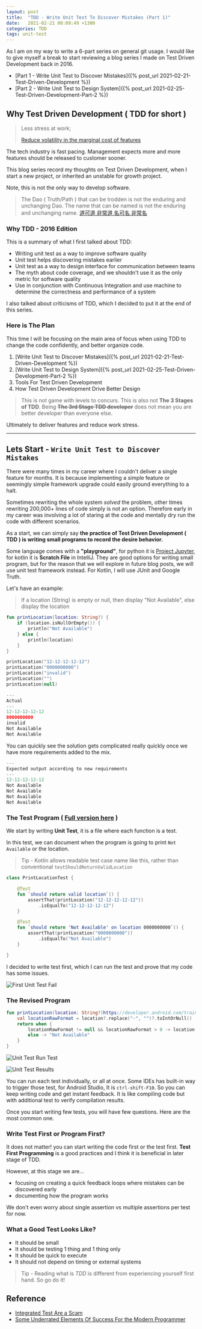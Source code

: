 ```yaml
---
layout: post
title:  "TDD - Write Unit Test To Discover Mistakes (Part 1)"
date:   2021-02-21 00:09:49 +1300
categories: TDD
tags: unit-test
---
```


As I am on my way to write a 6-part series on general git usage. I would like to give myself a break to start reviewing a blog series I made on Test Driven Development back in 2016.

* [Part 1 - Write Unit Test to Discover Mistakes]({% post_url 2021-02-21-Test-Driven-Development %})
* [Part 2 - Write Unit Test to Design System]({% post_url 2021-02-25-Test-Driven-Development-Part-2 %})

## Why Test Driven Development ( TDD for short )

> Less stress at work;
>
> [Reduce volatility in the marginal cost of features](https://blog.thecodewhisperer.com/permalink/the-eternal-struggle-between-business-and-programmers)

The tech industry is fast pacing. Management expects more and more features should be released to customer sooner.

This blog series record my thoughts on Test Driven Development, when I start a new project, or inherited an unstable for growth project.

Note, this is not the only way to develop software.

> The Dao ( Truth/Path ) that can be trodden is not the enduring and unchanging Dao. The name that can be named is not the enduring and unchanging name. [道可道 非常道 名可名 非常名](https://ctext.org/dao-de-jing/zh?en=on)

### Why TDD - 2016 Edition

This is a summary of what I first talked about TDD:

* Writing unit test as a way to improve software quality
* Unit test helps discovering mistakes earlier
* Unit test as a way to design interface for communication between teams
* The myth about code coverage, and we shouldn't use it as the only metric for software quality
* Use in conjunction with Continuous Integration and use machine to determine the correctness and performance of a system

I also talked about criticisms of TDD, which I decided to put it at the end of this series.

### Here is The Plan

This time I will be focusing on the main area of focus when using TDD to change the code confidently, and better organize code.

1. [Write Unit Test to Discover Mistakes]({% post_url 2021-02-21-Test-Driven-Development %})
1. [Write Unit Test to Design System]({% post_url 2021-02-25-Test-Driven-Development-Part-2 %})
1. Tools For Test Driven Development
1. How Test Driven Development Drive Better Design

> This is not game with levels to concurs. This is also not **The 3 Stages of TDD**. Being ~~**The 3rd Stage TDD developer**~~ does not mean you are better developer than everyone else.

Ultimately to deliver features and reduce work stress.

---

## Lets Start - `Write Unit Test to Discover Mistakes`

There were many times in my career where I couldn't deliver a single feature for months. It is because implementing a simple feature or seemingly simple framework upgrade could easily ground everything to a halt.

Sometimes rewriting the whole system *solved* the problem, other times rewriting 200,000+ lines of code simply is not an option. Therefore early in my career was involving a lot of staring at the code and mentally dry run the code with different scenarios.

As a start, we can simply say **the practice of Test Driven Development ( TDD ) is writing small programs to record the desire behavior.**

Some language comes with a **"playground"**, for python it is [Project Jupyter](https://jupyter.org/), for kotlin it is **Scratch File** in IntelliJ. They are good options for writing small program, but for the reason that we will explore in future blog posts, we will use unit test framework instead. For Kotlin, I will use JUnit and Google Truth.

Let's have an example:

> If a location (String) is empty or null, then display "Not Available", else display the location

```kotlin
fun printLocation(location: String?) {
    if (location.isNullOrEmpty()) {
        println("Not Available")
    } else {
        println(location)
    }
}

printLocation("12-12-12-12-12")
printLocation("0000000000")
printLocation("invalid")
printLocation("")
printLocation(null)

---
Actual
---
12-12-12-12-12
0000000000
invalid
Not Available
Not Available
```

You can quickly see the solution gets complicated really quickly once we have more requirements added to the mix.

```kotlin
---
Expected output according to new requirements
---
12-12-12-12-12
Not Available
Not Available
Not Available
Not Available
```

### The Test Program ( [Full version here](/assets/test-driven-development/PrintLocationTest.part1.kt) )

We start by writing **Unit Test**, it is a file where each function is a test.

In this test, we can document when the program is going to print `Not Available` or the location.

> Tip - Kotlin allows readable test case name like this, rather than conventional `testShouldReturnValidLocation`

```kotlin
class PrintLocationTest {

    @Test
    fun `should return valid location`() {
        assertThat(printLocation("12-12-12-12-12"))
            .isEqualTo("12-12-12-12-12")
    }

    @Test
    fun `should return 'Not Available' on location 0000000000`() {
        assertThat(printLocation("0000000000"))
            .isEqualTo("Not Available")
    }

}
```

I decided to write test first, which I can run the test and prove that my code has some issues.

![First Unit Test Fail](/assets/test-driven-development/Unit-Test-1st-Fail.png)

### The Revised Program

```kotlin
fun printLocation(location: String?)https://developer.android.com/training/testing/espresso {
    val locationRawFormat = location?.replace("-", "")?.toIntOrNull()
    return when {
        locationRawFormat != null && locationRawFormat > 0 -> location
        else -> "Not Available"
    }
}
```

![Unit Test Run Test](/assets/test-driven-development/Unit-Test-Run-Test.png)

![Unit Test Results](/assets/test-driven-development/Unit-Test-Run-Results.png)

You can run each test individually, or all at once. Some IDEs has built-in way to trigger those test, for Android Studio, It is `ctrl-shift-F10`. So you can keep writing code and get instant feedback. It is like compiling code but with additional test to verify compilation results.

Once you start writing few tests, you will have few questions. Here are the most common one.

### Write Test First or Program First?

It does not matter! you can start writing the code first or the test first. **Test First Programming** is a good practices and I think it is beneficial in later stage of TDD.

However, at this stage we are...

* focusing on creating a quick feedback loops where mistakes can be discovered early
* documenting how the program works

We don't even worry about single assertion vs multiple assertions per test for now.

### What a Good Test Looks Like?

* It should be small
* It should be testing 1 thing and 1 thing only
* It should be quick to execute
* It should not depend on timing or external systems

> Tip - Reading what is *TDD* is different from experiencing yourself first hand. So go do it!

## Reference

* [Integrated Test Are a Scam](https://www.youtube.com/watch?v=VDfX44fZoMc)
* [Some Underrated Elements Of Success For the Modern Programmer](https://www.youtube.com/watch?v=mbcV_Qdb7Ts)
